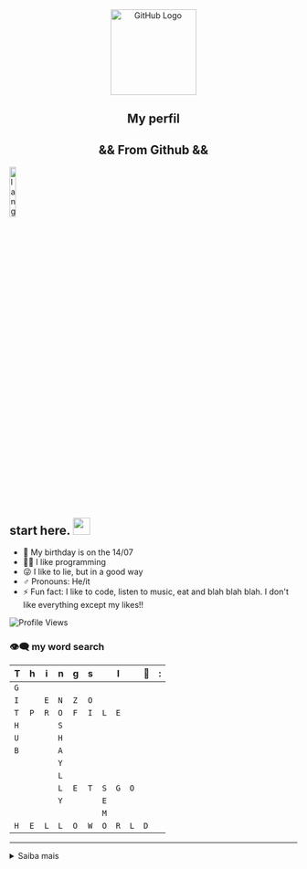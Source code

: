 <div align="center">
<img src="https://github.com/raghavk16/raghavk16/blob/master/octo.gif" alt="GitHub Logo" width="150" height="150" />
 <div align="center">
  
## My perfil 
## && From Github &&
 </div>
 </div>

 <p align="left"><img width=15%" src="https://github.com/alansmathew/alansmathew/raw/master/lang.gif" alt="lang image here" /></p>
 
## start here. <img src="https://media.giphy.com/media/hvRJCLFzcasrR4ia7z/giphy.gif" width="30px"></a>

 
 
- 🎉 My birthday is on the 14/07
- 👨‍💻 I like programming
- 😜 I like to lie, but in a good way
- :male_sign: Pronouns: He/it
- ⚡ Fun fact: I like to code, listen to music, eat and blah blah blah. I don't like everything except my likes!!
 
 </div>
   
 ![Profile Views](http://estruyf-github.azurewebsites.net/api/VisitorHit?user=Shaylly&repo=Shayllyd&countColorcountColor)
 
 ### 👁️‍🗨️ my word search
|T|h|i|n|g|s||I||💚|:|
| - | - | - | - | - | - | - | - | - | - | - |
|`G` | | | | | | | | | | |
|`I` | |`E`|`N`|`Z`|`O`| | | | | |
|`T` |`P`|`R` |`O`|`F` |`I`|`L` |`E` | | | |
|`H`| | |`S`| | | | | | | |
|`U`| | |`H`| | | | | | | |
|`B`| | |`A`| | | | | | | |
| | | |`Y`| | | | | | | |
| | | |`L`| | | | | | | |
| | | |`L` |`E`|`T`|`S`|`G`|`O`|
| | | |`Y`| | |`E`| | | | |
| | | | | | |`M`| | | | |
|`H`|`E`|`L`|`L`|`O` |`W`|`O`|`R`|`L`|`D`| |
 
</div>
 
 <hr>

 </div>
   
<details>
<summary>
  Saiba mais
</summary> 

  <div align="center">
 
  ### Obout me 🤙
   
  </div>
 
 ### Who am I?

Well, my name is Enzo, I'm 13 years old, this year I want to do many things, one of them is to learn and understand about the programming language and that way I can become a person who can solve other people's problems. This is my goal and I hope I can complete it
 
 ### Github profiles
 
Well, I'm a person who likes to create different profiles that are beautiful and flashy on git hub, or any other platform that can make a beautiful profile, so you can see that I constantly update my profile, like now lol, whether to put something in or take out.
 

 
 <hr>
 
 </div>
 
 
 

 ### 💻 My git hub stats

   <div align="center">
 
  <img height="50%" width="auto" src ="https://github-readme-stats.vercel.app/api?username=Shaylly&show_icons=true&count_private=true&theme=synthwave&hide_border=true&hide=issues,contribs&bg_color=00000000">
  <img height="50%" width="auto" src ="https://github-readme-stats.vercel.app/api/top-langs/?username=rafaela&layout=compact&hide_border=true&theme=synthwave&bg_color=00000000&langs_count=6&hide=jupyter%20notebook,tex,css,php">
  <img src ="https://github-readme-streak-stats.herokuapp.com?user=Shaylly&theme=synthwave&hide_border=true&background=FFFFFF00">
     
 <hr>
 
 </div>

  
 
 ### 🔗  Connect with me
 
  <div align="center">
 
 | 👉🏻       |Let's connect!|   |
|----------|:-------------:|------:|
|[<img align="left" alt="Juntpack Twitter" width="100px" src="https://img.shields.io/badge/Twitter-1DA1F2?style=for-the-badge&logo=twitter&logoColor=white" />](https://twitter.com/Juntpack)|[@Juntpack](https://twitter.com/Juntpack)|![Twitter Follow](https://img.shields.io/twitter/follow/Juntpack?color=blue&logo=twitter&style=for-the-badge)|
| [<img align="left" alt="Shaylly DEV.TO" width="100px" src="https://img.shields.io/badge/dev.to-0A0A0A?style=for-the-badge&logo=dev.to&logoColor=white" />](https://dev.to/shaylly/) |  [Shaylly](https://dev.to/shaylly/) |  |
|[<img align="left" alt="juntpack reddit" width="100px" src="https://img.shields.io/badge/Reddit-FF4500?style=for-the-badge&logo=reddit&logoColor=white" />](https://www.reddit.com/user/Juntpack/)|[juntpack](https://www.reddit.com/user/Juntpack/)||
 </div>
 
 
<p align="center">
  <img src="https://capsule-render.vercel.app/api?type=waving&color=gradient&height=60&section=footer"/>
</p>
 
  <div align="center">
 
 ## The end
